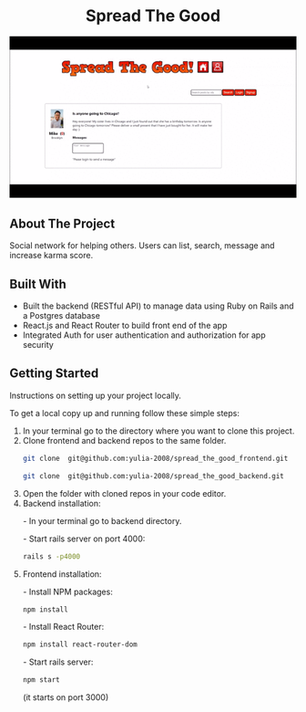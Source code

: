 <h1 align="center">Spread The Good</h1>
<img src="./app-demo.gif"></img>

<h2>About The Project</h2>
Social network for helping others. 
Users can list, search, message and increase karma score. 

<h2>Built With</h2>
<ul>
 <li> Built the backend (RESTful API) to manage data using Ruby on Rails and a Postgres database
 <li> React.js and React Router to build front end of the app 
 <li> Integrated Auth for user authentication and authorization for app security
</ul>

<h2>Getting Started</h2>
<p>Instructions on setting up your project locally. </p>
<p>To get a local copy up and running follow these simple steps:</p>
 <ol>
 <li> In your terminal go to the directory where you want to clone this project.
 <li> Clone frontend and backend repos to the same folder.

```sh
git clone  git@github.com:yulia-2008/spread_the_good_frontend.git
```
  
```sh
git clone  git@github.com:yulia-2008/spread_the_good_backend.git
```
 
 <li> Open the folder with cloned repos in your code editor.
 <li>Backend installation: 
  <p>- In your terminal go to backend directory.</p>
  <p> - Start rails server on port 4000:</p>

```sh
rails s -p4000
```

<li>Frontend installation:
 <p> - Install NPM packages:</p>
 
```sh
npm install
```
 <p> - Install React Router:</p>

```sh
npm install react-router-dom
```
 <p> - Start rails server:</p>

```sh
npm start
```
 (it starts on port 3000)





